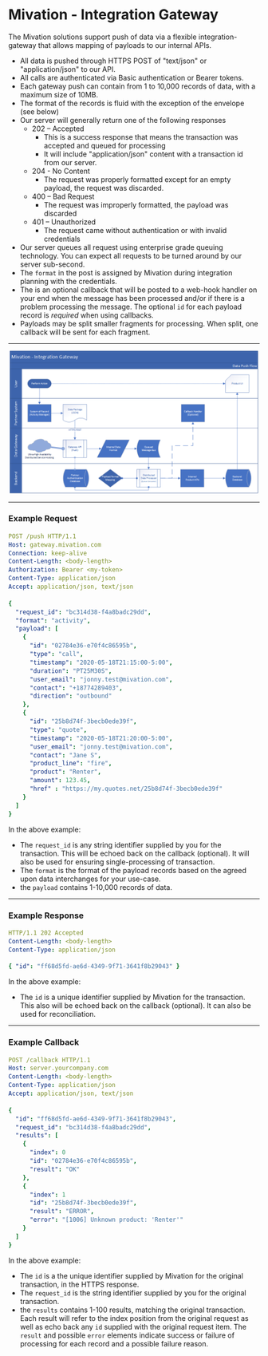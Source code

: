 # Mivation - Integration Gateway

The Mivation solutions support push of data via a flexible integration-gateway that allows mapping of payloads to our internal APIs.

- All data is pushed through HTTPS POST of "text/json" or "application/json" to our API.
- All calls are authenticated via Basic authentication or Bearer tokens.
- Each gateway push can contain from 1 to 10,000 records of data, with a maximum size of 10MB.
- The format of the records is fluid with the exception of the envelope (see below)
- Our server will generally return one of the following responses
  - 202 – Accepted
    - This is a success response that means the transaction was accepted and queued for processing
    - It will include "application/json" content with a transaction id from our server.
  - 204 - No Content
    - The request was properly formatted except for an empty payload, the request was discarded.
  - 400 – Bad Request
    - The request was improperly formatted, the payload was discarded
  - 401 – Unauthorized
    - The request came without authentication or with invalid credentials
- Our server queues all request using enterprise grade queuing technology.  You can expect all requests to be turned around by our server sub-second.
- The `format` in the post is assigned by Mivation during integration planning with the credentials.
- The is an optional callback that will be posted to a web-hook handler on your end when the message has been processed and/or if there is a problem processing the message.  The optional `id` for each payload record is *required* when using callbacks.
- Payloads may be split smaller fragments for processing. When split, one callback will be sent for each fragment.


----

![Flow](/Gateway-Flow.png "Gateway Flow")

----


### Example Request
```yaml
POST /push HTTP/1.1
Host: gateway.mivation.com
Connection: keep-alive
Content-Length: <body-length>
Authorization: Bearer <my-token>
Content-Type: application/json
Accept: application/json, text/json

{
  "request_id": "bc314d38-f4a8badc29dd",
  "format": "activity",
  "payload": [
    { 
      "id": "02784e36-e70f4c86595b",
      "type": "call",
      "timestamp": "2020-05-18T21:15:00-5:00",
      "duration": "PT25M30S",
      "user_email": "jonny.test@mivation.com",
      "contact": "+18774289403",
      "direction": "outbound"
    },
    { 
      "id": "25b8d74f-3becb0ede39f",
      "type": "quote",
      "timestamp": "2020-05-18T21:20:00-5:00",
      "user_email": "jonny.test@mivation.com",
      "contact": "Jane S",
      "product_line": "fire",
      "product": "Renter",
      "amount": 123.45,
      "href" : "https://my.quotes.net/25b8d74f-3becb0ede39f"
    }
  ]
}
```

In the above example:
- The `request_id` is any string identifier supplied by you for the transaction.  This will be echoed back on the callback (optional).  It will also be used for ensuring single-processing of transaction.
- The `format` is the format of the payload records based on the agreed upon data interchanges for your use-case.
- the `payload` contains 1-10,000 records of data.

----

### Example Response
```yaml
HTTP/1.1 202 Accepted
Content-Length: <body-length>
Content-Type: application/json

{ "id": "ff68d5fd-ae6d-4349-9f71-3641f8b29043" }
```
In the above example:
- The `id` is a unique identifier supplied by Mivation for the transaction.  This also will be echoed back on the callback (optional).  It can also be used for reconciliation.

----

### Example Callback
```yaml
POST /callback HTTP/1.1
Host: server.yourcompany.com
Content-Length: <body-length>
Content-Type: application/json
Accept: application/json, text/json

{
  "id": "ff68d5fd-ae6d-4349-9f71-3641f8b29043",
  "request_id": "bc314d38-f4a8badc29dd",
  "results": [
    {
      "index": 0
      "id": "02784e36-e70f4c86595b",
      "result": "OK"
    },
    {
      "index": 1
      "id": "25b8d74f-3becb0ede39f",
      "result": "ERROR",
      "error": "[1006] Unknown product: 'Renter'"
    }
  ]
}
```

In the above example:
- The `id` is a the unique identifier supplied by Mivation for the original transaction, in the HTTPS response.
- The `request_id` is the string identifier supplied by you for the original transaction.
- the `results` contains 1-100 results, matching the original transaction.  Each result will refer to the index position from the original request as well as echo back any `id` supplied with the original request item.  The `result` and possible `error` elements indicate success or failure of processing for each record and a possible failure reason.
